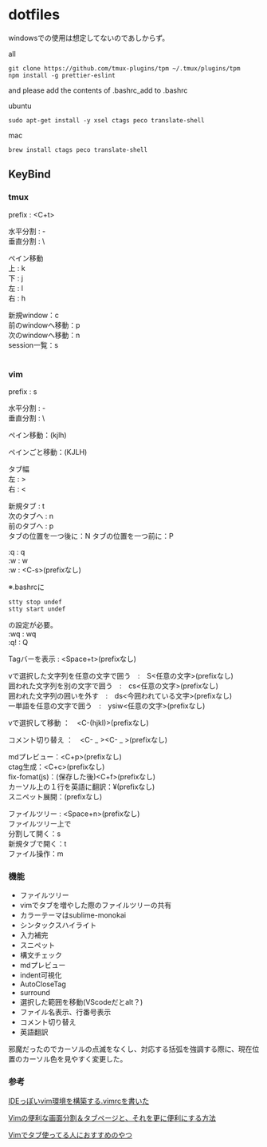 # dotfiles

windowsでの使用は想定してないのであしからず。

all

```
git clone https://github.com/tmux-plugins/tpm ~/.tmux/plugins/tpm
npm install -g prettier-eslint
```

and please add the contents of .bashrc_add to .bashrc


ubuntu

```
sudo apt-get install -y xsel ctags peco translate-shell
```

mac

```
brew install ctags peco translate-shell
```

## KeyBind
### tmux

prefix : <C+t>  

水平分割 : -  
垂直分割 : \  

ペイン移動  
上 : k  
下 : j  
左 : l  
右 : h  

新規window：c  
前のwindowへ移動：p  
次のwindowへ移動：n  
session一覧：s

#
### vim

prefix : s  

水平分割 : -  
垂直分割 : \  

ペイン移動：(kjlh)

ペインごと移動：(KJLH)

タブ幅  
左 : >  
右 : <   

新規タブ : t  
次のタブへ : n  
前のタブへ : p  
タブの位置を一つ後に：N
タブの位置を一つ前に：P

:q : q  
:w : w  
:w : \<C-s\>(prefixなし)  

※.bashrcに

```
stty stop undef
stty start undef
```
の設定が必要。  
:wq : wq  
:q! : Q  

Tagバーを表示 : <Space+t>(prefixなし)   

vで選択した文字列を任意の文字で囲う　:　S<任意の文字>(prefixなし)  
囲われた文字列を別の文字で囲う　:　cs<任意の文字>(prefixなし)  
囲われた文字列の囲いを外す　:　ds<今囲われている文字>(prefixなし)  
一単語を任意の文字で囲う　:　ysiw<任意の文字>(prefixなし)  

vで選択して移動 ：　\<C-(hjkl)>(prefixなし)  

コメント切り替え ：　\<C- _ >\<C- _ >(prefixなし)  

mdプレビュー：<C+p>(prefixなし)  
ctag生成：<C+c>(prefixなし)  
fix-fomat(js)：(保存した後)<C+f>(prefixなし)  
カーソル上の１行を英語に翻訳：¥<C-e>(prefixなし)  
スニペット展開：<C-x>(prefixなし)

ファイルツリー : <Space+n>(prefixなし)  
ファイルツリー上で  
分割して開く：s  
新規タブで開く：t  
ファイル操作：m  


### 機能

 - ファイルツリー
 - vimでタブを増やした際のファイルツリーの共有
 - カラーテーマはsublime-monokai
 - シンタックスハイライト
 - 入力補完
 - スニペット
 - 構文チェック
 - mdプレビュー
 - indent可視化
 - AutoCloseTag
 - surround
 - 選択した範囲を移動(VScodeだとalt？)
 - ファイル名表示、行番号表示
 - コメント切り替え
 - 英語翻訳

 邪魔だったのでカーソルの点滅をなくし、対応する括弧を強調する際に、現在位置のカーソル色を見やすく変更した。
 
### 参考
 [IDEっぽいvim環境を構築する.vimrcを書いた](https://qiita.com/ysm001/items/8ae97cfdaae3f5fe79f4)
 
 [Vimの便利な画面分割＆タブページと、それを更に便利にする方法](https://qiita.com/tekkoc/items/98adcadfa4bdc8b5a6ca)
 
 [Vimでタブ使ってる人におすすめのやつ](https://qiita.com/yaginuuu/items/d0a8d045035ab251c96c)
 
 
 
